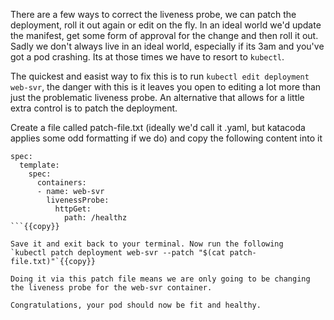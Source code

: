 There are a few ways to correct the liveness probe, we can patch the deployment, roll it out again or edit on the fly. In an ideal world we'd update the manifest, get some form of approval for the change and then roll it out. Sadly we don't always live in an ideal world, especially if its 3am and you've got a pod crashing. Its at those times we have to resort to `kubectl`.

The quickest and easist way to fix this is to run `kubectl edit deployment web-svr`, the danger with this is it leaves you open to editing a lot more than just the problematic liveness probe. An alternative that allows for a little extra control is to patch the deployment.

Create a file called patch-file.txt (ideally we'd call it .yaml, but katacoda applies some odd formatting if we do) and copy the following content into it

```
spec:
  template:
    spec:
      containers:
      - name: web-svr
        livenessProbe:
          httpGet:
            path: /healthz
```{{copy}}

Save it and exit back to your terminal. Now run the following 
`kubectl patch deployment web-svr --patch "$(cat patch-file.txt)"`{{copy}}

Doing it via this patch file means we are only going to be changing the liveness probe for the web-svr container.

Congratulations, your pod should now be fit and healthy.
